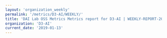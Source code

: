 ```yaml
---
layout: 'organization_weekly'
permalink: '/metrics/D3-AI/WEEKLY/'
title: 'DAI Lab OSS Metrics Metrics report for D3-AI | WEEKLY-REPORT-2019-01-13'
organization: 'D3-AI'
current_date: '2019-01-13'
---
```

